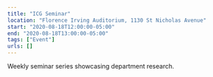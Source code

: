 ```yaml
---
title: "ICG Seminar"
location: "Florence Irving Auditorium, 1130 St Nicholas Avenue"
start: "2020-08-18T12:00:00-05:00"
end: "2020-08-18T13:00:00-05:00"
tags: ["Event"]
urls: []
---
```


Weekly seminar series showcasing department research.

<!-- endexcerpt -->
